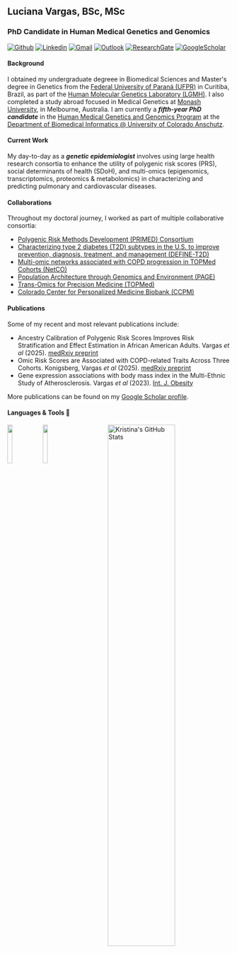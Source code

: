 ## Luciana Vargas, BSc, MSc

<!--
**lucivargas/lucivargas** is a ✨ _special_ ✨ repository because its `README.md` (this file) appears on your GitHub profile.
-->

### PhD Candidate in Human Medical Genetics and Genomics

[![Github](https://img.shields.io/badge/-Github-000?style=flat&logo=Github&logoColor=white)](https://github.com/lucivargas)
[![Linkedin](https://img.shields.io/badge/-LinkedIn-blue?style=flat&logo=Linkedin&logoColor=white)](https://www.linkedin.com/in/luciana-b-vargas/)
[![Gmail](https://img.shields.io/badge/-Gmail-critical?style=flat-square&logo=Gmail&logoColor=white&link=mailto:lucianadbvargas@gmail.com)](mailto:lucianadbvargas@gmail.com)
[![Outlook](https://img.shields.io/badge/-Outlook-0078D4?style=flat&logo=Microsoft-Outlook&logoColor=white)](mailto:luciana.vargas@cuanschutz.edu)
[![ResearchGate](https://img.shields.io/badge/-ResearchGate-green?style=flat&logo=ResearchGate&logoColor=white)](https://www.researchgate.net/profile/Luciana-Vargas-5)
[![GoogleScholar](https://img.shields.io/badge/-Google%20Scholar-9cf?style=flat&logo=Google&logoColor=white)](https://scholar.google.com/citations?hl=en&user=1xcYqucAAAAJ&view_op=list_works&sortby=pubdate)

#### Background

I obtained my undergraduate degreee in Biomedical Sciences and Master's degree in Genetics from the [Federal University of Paraná (UFPR)](https://internacional.ufpr.br/portal/about-ufpr/) in Curitiba, Brazil, as part of the [Human Molecular Genetics Laboratory (LGMH)](https://lgmh.ufpr.br). I also completed a study abroad focused in Medical Genetics at [Monash University](https://www.monash.edu/study/courses/find-a-course/biomedical-science-m2003), in Melbourne, Australia. I am currently a **_fifth-year PhD candidate_** in the [Human Medical Genetics and Genomics Program](https://www.cuanschutz.edu/graduate-programs/human-medical-genetics-and-genomics/home) at the [Department of Biomedical Informatics @ University of Colorado Anschutz](https://medschool.cuanschutz.edu/dbmi/). 

#### Current Work
My day-to-day as a **_genetic epidemiologist_** involves using large health research consortia to enhance the utility of polygenic risk scores (PRS), social determinants of health (SDoH), and multi-omics (epigenomics, transcriptomics, proteomics & metabolomics) in characterizing and predicting pulmonary and cardiovascular diseases. 

#### Collaborations

Throughout my doctoral journey, I worked as part of multiple collaborative consortia:

- [Polygenic Risk Methods Development (PRIMED) Consortium](https://primedconsortium.org)
- [Characterizing type 2 diabetes (T2D) subtypes in the U.S. to improve prevention, diagnosis, treatment, and management (DEFINE-T2D)](https://www.cuanschutz.edu/define-t2d)
- [Multi-omic networks associated with COPD progression in TOPMed Cohorts (NetCO)](https://reporter.nih.gov/search/GcNI410n2kCwUBMwxO8hKA/project-details/10592280)
- [Population Architecture through Genomics and Environment (PAGE)](https://www.pagestudy.org)
- [Trans-Omics for Precision Medicine (TOPMed)](https://topmed.nhlbi.nih.gov)
- [Colorado Center for Personalized Medicine Biobank (CCPM)](https://medschool.cuanschutz.edu/cobiobank/)

#### Publications

Some of my recent and most relevant publications include:

- Ancestry Calibration of Polygenic Risk Scores Improves Risk Stratification and Effect Estimation in African American Adults. Vargas *et al* (2025). [medRxiv preprint](https://pmc.ncbi.nlm.nih.gov/articles/PMC12204301/)
- Omic Risk Scores are Associated with COPD-related Traits Across Three Cohorts. Konigsberg, Vargas *et al* (2025). [medRxiv preprint](https://pmc.ncbi.nlm.nih.gov/articles/PMC12155009/)
- Gene expression associations with body mass index in the Multi-Ethnic Study of Atherosclerosis. Vargas *et al* (2023). [Int. J. Obesity](https://www.nature.com/articles/s41366-022-01240-x)

More publications can be found on my [Google Scholar profile](https://scholar.google.com/citations?view_op=list_works&hl=en&hl=en&user=1xcYqucAAAAJ&sortby=pubdate).

#### Languages & Tools 🔧

<!-- Your github readme stats
You can use this api: https://github-readme-stats.vercel.app
-->
<p>
  <a href="https://github-readme-stats.vercel.app/api?username=lucivargas&show_icons=true">
    <img width="55%" align="right" alt="Kristina's GitHub Stats" src="https://github-readme-stats.vercel.app/api?username=lucivargas&show_icons=true&hide_border=true" />
  </a>

  <!-- Your languages and tools. Be careful with the alignment.
  You can use this sites to get logos: https://www.vectorlogo.zone or https://simpleicons.org/
  -->
  <code><img width="15%" src="https://www.vectorlogo.zone/logos/r-project/r-project-official.svg"></code>
  <code><img width="15%" src="https://www.vectorlogo.zone/logos/gnu_bash/gnu_bash-official.svg"></code>
</p>
